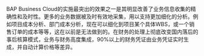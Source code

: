 BAP Business Cloud的实施最突出的效果之一是其明显改善了业务信息收集的精确性和及时性。更多的业务数据被及时有效地采集，用以支持更加细化的分析。例如项目成本分析、部门成本分析，现在可以细化到项目某个具体WBS，或一个销售订单的成本等等，这在以前是无法做到的。在财务的处理上彻底改变国内落后的事后核算模式，业务与财务高度集成，90%以上的财务凭证由业务凭证实时生成，并自动计算价格等差异。